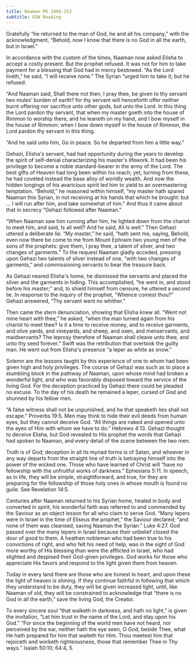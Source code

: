 ```yaml
---
title: Naaman PK 249d-253
subtitle: EGW Reading
---
```


Gratefully “he returned to the man of God, he and all his company,” with the acknowledgment, “Behold, now I know that there is no God in all the earth, but in Israel.”

In accordance with the custom of the times, Naaman now asked Elisha to accept a costly present. But the prophet refused. It was not for him to take payment for a blessing that God had in mercy bestowed. “As the Lord liveth,” he said, “I will receive none.” The Syrian “urged him to take it; but he refused.

“And Naaman said, Shall there not then, I pray thee, be given to thy servant two mules’ burden of earth? for thy servant will henceforth offer neither burnt offering nor sacrifice unto other gods, but unto the Lord. In this thing the Lord pardon thy servant, that when my master goeth into the house of Rimmon to worship there, and he leaneth on my hand, and I bow myself in the house of Rimmon: when I bow down myself in the house of Rimmon, the Lord pardon thy servant in this thing.

“And he said unto him, Go in peace. So he departed from him a little way.”

Gehazi, Elisha's servant, had had opportunity during the years to develop the spirit of self-denial characterizing his master's lifework. It had been his privilege to become a noble standard-bearer in the army of the Lord. The best gifts of Heaven had long been within his reach; yet, turning from these, he had coveted instead the base alloy of worldly wealth. And now the hidden longings of his avaricious spirit led him to yield to an overmastering temptation. “Behold,” he reasoned within himself, “my master hath spared Naaman this Syrian, in not receiving at his hands that which he brought: but ... I will run after him, and take somewhat of him.” And thus it came about that in secrecy “Gehazi followed after Naaman.”

“When Naaman saw him running after him, he lighted down from the chariot to meet him, and said, Is all well? And he said, All is well.” Then Gehazi uttered a deliberate lie. “My master,” he said, “hath sent me, saying, Behold, even now there be come to me from Mount Ephraim two young men of the sons of the prophets: give them, I pray thee, a talent of silver, and two changes of garments.” To the request Naaman gladly acceded, pressing upon Gehazi two talents of silver instead of one, “with two changes of garments,” and commissioning servants to bear the treasure back.

As Gehazi neared Elisha's home, he dismissed the servants and placed the silver and the garments in hiding. This accomplished, “he went in, and stood before his master;” and, to shield himself from censure, he uttered a second lie. In response to the inquiry of the prophet, “Whence comest thou?” Gehazi answered, “Thy servant went no whither.”

Then came the stern denunciation, showing that Elisha knew all. “Went not mine heart with thee,” he asked, “when the man turned again from his chariot to meet thee? Is it a time to receive money, and to receive garments, and olive yards, and vineyards, and sheep, and oxen, and menservants, and maidservants? The leprosy therefore of Naaman shall cleave unto thee, and unto thy seed forever.” Swift was the retribution that overtook the guilty man. He went out from Elisha's presence “a leper as white as snow.”

Solemn are the lessons taught by this experience of one to whom had been given high and holy privileges. The course of Gehazi was such as to place a stumbling block in the pathway of Naaman, upon whose mind had broken a wonderful light, and who was favorably disposed toward the service of the living God. For the deception practiced by Gehazi there could be pleaded no excuse. To the day of his death he remained a leper, cursed of God and shunned by his fellow men.

“A false witness shall not be unpunished, and he that speaketh lies shall not escape.” Proverbs 19:5. Men may think to hide their evil deeds from human eyes, but they cannot deceive God. “All things are naked and opened unto the eyes of Him with whom we have to do.” Hebrews 4:13. Gehazi thought to deceive Elisha, but God revealed to His prophet the words that Gehazi had spoken to Naaman, and every detail of the scene between the two men.

Truth is of God; deception in all its myriad forms is of Satan, and whoever in any way departs from the straight line of truth is betraying himself into the power of the wicked one. Those who have learned of Christ will “have no fellowship with the unfruitful works of darkness.” Ephesians 5:11. In speech, as in life, they will be simple, straightforward, and true, for they are preparing for the fellowship of those holy ones in whose mouth is found no guile. See Revelation 14:5.

Centuries after Naaman returned to his Syrian home, healed in body and converted in spirit, his wonderful faith was referred to and commended by the Saviour as an object lesson for all who claim to serve God. “Many lepers were in Israel in the time of Eliseus the prophet,” the Saviour declared; “and none of them was cleansed, saving Naaman the Syrian.” Luke 4:27. God passed over the many lepers in Israel because their unbelief closed the door of good to them. A heathen nobleman who had been true to his convictions of right, and who felt his need of help, was in the sight of God more worthy of His blessing than were the afflicted in Israel, who had slighted and despised their God-given privileges. God works for those who appreciate His favors and respond to the light given them from heaven.

Today in every land there are those who are honest in heart, and upon these the light of heaven is shining. If they continue faithful in following that which they understand to be duty, they will be given increased light, until, like Naaman of old, they will be constrained to acknowledge that “there is no God in all the earth,” save the living God, the Creator.

To every sincere soul “that walketh in darkness, and hath no light,” is given the invitation, “Let him trust in the name of the Lord, and stay upon his God.” “For since the beginning of the world men have not heard, nor perceived by the ear, neither hath the eye seen, O God, beside Thee, what He hath prepared for him that waiteth for Him. Thou meetest him that rejoiceth and worketh righteousness, those that remember Thee in Thy ways.” Isaiah 50:10; 64:4, 5.
